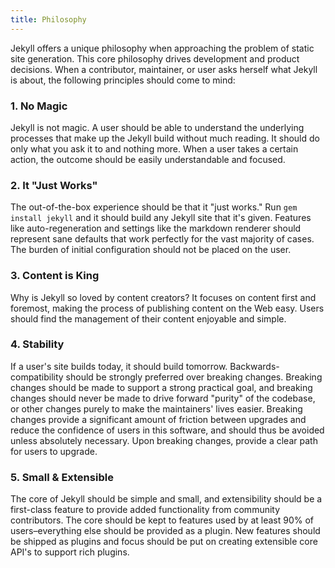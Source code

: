 ```yaml
---
title: Philosophy
---
```


Jekyll offers a unique philosophy when approaching the problem of static
site generation. This core philosophy drives development and product
decisions. When a contributor, maintainer, or user asks herself what Jekyll
is about, the following principles should come to mind:

### 1. No Magic

Jekyll is not magic. A user should be able to understand the underlying
processes that make up the Jekyll build without much reading. It should
do only what you ask it to and nothing more. When a user takes a certain
action, the outcome should be easily understandable and focused.

### 2. It "Just Works"

The out-of-the-box experience should be that it "just works." Run
`gem install jekyll` and it should build any Jekyll site that it's given.
Features like auto-regeneration and settings like the markdown renderer
should represent sane defaults that work perfectly for the vast majority of
cases. The burden of initial configuration should not be placed on the user.

### 3. Content is King

Why is Jekyll so loved by content creators? It focuses on content first and
foremost, making the process of publishing content on the Web easy. Users
should find the management of their content enjoyable and simple.

### 4. Stability

If a user's site builds today, it should build tomorrow.
Backwards-compatibility should be strongly preferred over breaking changes.
Breaking changes should be made to support a strong practical goal, and
breaking changes should never be made to drive forward "purity" of the
codebase, or other changes purely to make the maintainers' lives easier.
Breaking changes provide a significant amount of friction between upgrades
and reduce the confidence of users in this software, and should thus be
avoided unless absolutely necessary.
Upon breaking changes, provide a clear path for users to upgrade.

### 5. Small & Extensible

The core of Jekyll should be simple and small, and extensibility should be
a first-class feature to provide added functionality from community
contributors. The core should be kept to features used by at least 90% of
users–everything else should be provided as a plugin. New features should
be shipped as plugins and focus should be put on creating extensible core
API's to support rich plugins.
